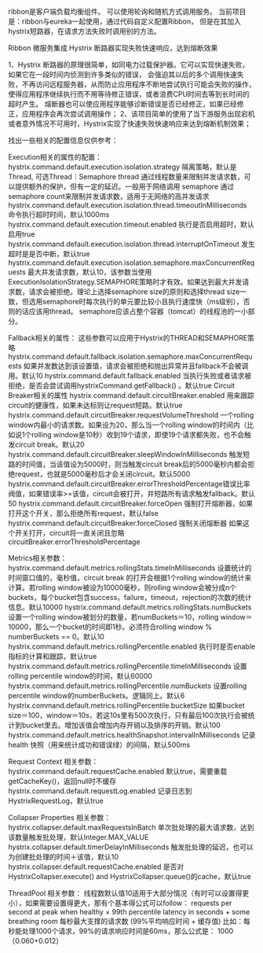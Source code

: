 ribbon是客户端负载均衡组件。
可以使用轮询和随机方式调用服务。
当前项目是：ribbon与eureka一起使用，通过代码自定义配置Ribbon，
但是在其加入hystrix短路器，在请求方法失败时调用别的方法。

 Ribbon 微服务集成 Hystrix 断路器实现失败快速响应，达到熔断效果

1、Hystrix 断路器的原理很简单，如同电力过载保护器。它可以实现快速失败，如果它在一段时间内侦测到许多类似的错误，
会强迫其以后的多个调用快速失败，不再访问远程服务器，从而防止应用程序不断地尝试执行可能会失败的操作，
使得应用程序继续执行而不用等待修正错误，或者浪费CPU时间去等到长时间的超时产生。
熔断器也可以使应用程序能够诊断错误是否已经修正，如果已经修正，应用程序会再次尝试调用操作；
2、该项目简单的使用了当下游服务出现宕机或者意外情况不可用时，Hystrix实现了快速失败快速响应来达到熔断机制效果；



 找出一些相关的配置信息仅供参考：

 Execution相关的属性的配置：
 hystrix.command.default.execution.isolation.strategy 隔离策略，默认是Thread, 可选Thread｜Semaphore
     thread 通过线程数量来限制并发请求数，可以提供额外的保护，但有一定的延迟。一般用于网络调用
     semaphore 通过semaphore count来限制并发请求数，适用于无网络的高并发请求
 hystrix.command.default.execution.isolation.thread.timeoutInMilliseconds 命令执行超时时间，默认1000ms
 hystrix.command.default.execution.timeout.enabled 执行是否启用超时，默认启用true
 hystrix.command.default.execution.isolation.thread.interruptOnTimeout 发生超时是是否中断，默认true
 hystrix.command.default.execution.isolation.semaphore.maxConcurrentRequests 最大并发请求数，默认10，该参数当使用ExecutionIsolationStrategy.SEMAPHORE策略时才有效。如果达到最大并发请求数，请求会被拒绝。理论上选择semaphore size的原则和选择thread size一致，但选用semaphore时每次执行的单元要比较小且执行速度快（ms级别），否则的话应该用thread。
 semaphore应该占整个容器（tomcat）的线程池的一小部分。

 Fallback相关的属性：
 这些参数可以应用于Hystrix的THREAD和SEMAPHORE策略
 hystrix.command.default.fallback.isolation.semaphore.maxConcurrentRequests 如果并发数达到该设置值，请求会被拒绝和抛出异常并且fallback不会被调用。默认10
 hystrix.command.default.fallback.enabled 当执行失败或者请求被拒绝，是否会尝试调用hystrixCommand.getFallback() 。默认true
 Circuit Breaker相关的属性
 hystrix.command.default.circuitBreaker.enabled 用来跟踪circuit的健康性，如果未达标则让request短路。默认true
 hystrix.command.default.circuitBreaker.requestVolumeThreshold 一个rolling window内最小的请求数。如果设为20，那么当一个rolling window的时间内（比如说1个rolling window是10秒）收到19个请求，即使19个请求都失败，也不会触发circuit break。默认20
 hystrix.command.default.circuitBreaker.sleepWindowInMilliseconds 触发短路的时间值，当该值设为5000时，则当触发circuit break后的5000毫秒内都会拒绝request，也就是5000毫秒后才会关闭circuit。默认5000
 hystrix.command.default.circuitBreaker.errorThresholdPercentage错误比率阀值，如果错误率>=该值，circuit会被打开，并短路所有请求触发fallback。默认50
 hystrix.command.default.circuitBreaker.forceOpen 强制打开熔断器，如果打开这个开关，那么拒绝所有request，默认false
 hystrix.command.default.circuitBreaker.forceClosed 强制关闭熔断器 如果这个开关打开，circuit将一直关闭且忽略circuitBreaker.errorThresholdPercentage

 Metrics相关参数：
 hystrix.command.default.metrics.rollingStats.timeInMilliseconds 设置统计的时间窗口值的，毫秒值，circuit break 的打开会根据1个rolling window的统计来计算。若rolling window被设为10000毫秒，则rolling window会被分成n个buckets，每个bucket包含success，failure，timeout，rejection的次数的统计信息。默认10000
 hystrix.command.default.metrics.rollingStats.numBuckets 设置一个rolling window被划分的数量，若numBuckets＝10，rolling window＝10000，那么一个bucket的时间即1秒。必须符合rolling window % numberBuckets == 0。默认10
 hystrix.command.default.metrics.rollingPercentile.enabled 执行时是否enable指标的计算和跟踪，默认true
 hystrix.command.default.metrics.rollingPercentile.timeInMilliseconds 设置rolling percentile window的时间，默认60000
 hystrix.command.default.metrics.rollingPercentile.numBuckets 设置rolling percentile window的numberBuckets。逻辑同上。默认6
 hystrix.command.default.metrics.rollingPercentile.bucketSize 如果bucket size＝100，window＝10s，若这10s里有500次执行，只有最后100次执行会被统计到bucket里去。增加该值会增加内存开销以及排序的开销。默认100
 hystrix.command.default.metrics.healthSnapshot.intervalInMilliseconds 记录health 快照（用来统计成功和错误绿）的间隔，默认500ms

 Request Context 相关参数：
 hystrix.command.default.requestCache.enabled 默认true，需要重载getCacheKey()，返回null时不缓存
 hystrix.command.default.requestLog.enabled 记录日志到HystrixRequestLog，默认true

 Collapser Properties 相关参数：
 hystrix.collapser.default.maxRequestsInBatch 单次批处理的最大请求数，达到该数量触发批处理，默认Integer.MAX_VALUE
 hystrix.collapser.default.timerDelayInMilliseconds 触发批处理的延迟，也可以为创建批处理的时间＋该值，默认10
 hystrix.collapser.default.requestCache.enabled 是否对HystrixCollapser.execute() and HystrixCollapser.queue()的cache，默认true

 ThreadPool 相关参数：
 线程数默认值10适用于大部分情况（有时可以设置得更小），如果需要设置得更大，那有个基本得公式可以follow：
 requests per second at peak when healthy × 99th percentile latency in seconds + some breathing room
 每秒最大支撑的请求数 (99%平均响应时间 + 缓存值)
 比如：每秒能处理1000个请求，99%的请求响应时间是60ms，那么公式是：
 1000 （0.060+0.012）